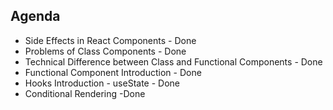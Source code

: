 ## Agenda

- Side Effects in React Components - Done
- Problems of Class Components - Done
- Technical Difference between Class and Functional Components - Done
- Functional Component Introduction - Done
- Hooks Introduction - useState - Done
- Conditional Rendering -Done
